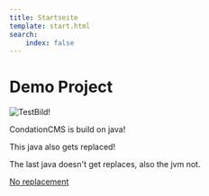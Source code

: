 ```yaml
---
title: Startseite
template: start.html
search:
    index: false
---
```


# Demo Project

![TestBild!](/media/images/test.jpg?format=small)


CondationCMS is build on java!

This java also gets replaced!

The last java doesn't get replaces, also the jvm not.

[No replacement](/nolinks)